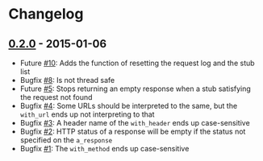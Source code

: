# Changelog

## [0.2.0](https://github.com/mrk21/cpp-webmock/tree/v0.2.0) - 2015-01-06

* Future [#10](https://github.com/mrk21/cpp-webmock/issues/10): Adds the function of resetting the request log and the stub list
* Bugfix [#8](https://github.com/mrk21/cpp-webmock/issues/8): Is not thread safe
* Future [#5](https://github.com/mrk21/cpp-webmock/issues/5): Stops returning an empty response when a stub satisfying the request not found
* Bugfix [#4](https://github.com/mrk21/cpp-webmock/issues/4): Some URLs should be interpreted to the same, but the `with_url` ends up not interpreting to that
* Bugfix [#3](https://github.com/mrk21/cpp-webmock/issues/3): A header name of the `with_header` ends up case-sensitive
* Bugfix [#2](https://github.com/mrk21/cpp-webmock/issues/2): HTTP status of a response will be empty if the status not specified on the `a_response`
* Bugfix [#1](https://github.com/mrk21/cpp-webmock/issues/1): The `with_method` ends up case-sensitive

